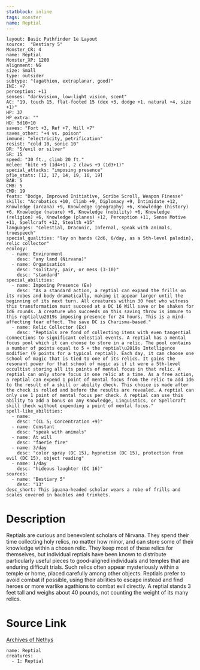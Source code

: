 ```yaml
---
statblock: inline
tags: monster
name: Reptial
---
```

```statblock
layout: Basic Pathfinder 1e Layout
source:  "Bestiary 5"
Monster_CR: 4
name: Reptial
Monster_XP: 1200
alignment: NG
size: Small
type: outsider
subtype: "(agathion, extraplanar, good)"
INI: +7
perception: +11
senses: "darkvision, low-light vision, scent"
AC: "19, touch 15, flat-footed 15 (dex +3, dodge +1, natural +4, size +1)"
HP: 37
HP_extra: ""
HD: 5d10+10
saves: "Fort +3, Ref +7, Will +7"
saves_other: "+4 vs. poison"
immune: "electricity, petrification"
resist: "cold 10, sonic 10"
DR: "5/evil or silver"
SR: 15
speed: "30 ft., climb 20 ft."
melee: "bite +9 (1d4+1), 2 claws +9 (1d3+1)"
special_attacks: "imposing presence"
pf1e_stats: [12, 17, 14, 19, 16, 19]
BAB: 5
CMB: 5
CMD: 19
feats: "Dodge, Improved Initiative, Scribe Scroll, Weapon Finesse"
skills: "Acrobatics +10, Climb +9, Diplomacy +9, Intimidate +12, Knowledge (arcana) +9, Knowledge (geography) +6, Knowledge (history) +6, Knowledge (nature) +6, Knowledge (nobility) +6, Knowledge (religion) +6, Knowledge (planes) +12, Perception +11, Sense Motive +11, Spellcraft +12, Stealth +15"
languages: "Celestial, Draconic, Infernal, speak with animals, truespeech"
special_qualities: "lay on hands (2d6, 6/day, as a 5th-level paladin), relic collector"
ecology:
  - name: Environment
    desc: "any land (Nirvana)"
  - name: Organisation
    desc: "solitary, pair, or mess (3-10)"
    desc: "standard"
special_abilities:
  - name: Imposing Presence (Ex)
    desc: "As a standard action, a reptial can expand the frills on its robes and body dramatically, making it appear larger until the beginning of its next turn. All creatures within 30 feet who witness this transformation must succeed at a DC 16 Will save or be shaken for 1d6 rounds. A creature who succeeds on this saving throw is immune to this reptial\u2019s imposing presence for 24 hours. This is a mind-affecting fear effect. The save DC is Charisma-based."
  - name: Relic Collector (Ex)
    desc: "Reptials are fond of collecting items with even tangential connections to significant celestial events. A reptial has a mental focus pool which it can choose to store in a relic. The pool contains a number of points equal to 5 + the reptial\u2019s Intelligence modifier (9 points for a typical reptial). Each day, it can choose one school of magic that is tied to one of its relics. It gains the resonant power for that school of magic as if it were a 5th-level occultist storing all its points of mental focus in that relic. A reptial can only store focus in one relic at a time. As a free action, a reptial can expend 1 point of mental focus from the relic to add 1d6 to the result of a skill or ability check. This choice is made after the check is rolled and before the results are revealed. A reptial can only use 1 point of mental focus per check. A reptial can use this ability to add a bonus on any Knowledge, Linguistics, or Spellcraft skill check without expending a point of mental focus."
spell-like_abilities:
  - name:
    desc: "(CL 5; Concentration +9)"
  - name: Constant
    desc: "speak with animals"
  - name: At will
    desc: "faerie fire"
  - name: 3/day
    desc: "color spray (DC 15), hypnotism (DC 15), protection from evil (DC 15), object reading"
  - name: 1/day
    desc: "hideous laughter (DC 16)"
sources:
  - name: "Bestiary 5"
    desc: "13"
desc_short: This iguana-headed scholar wears a robe of frills and scales covered in baubles and trinkets.
```
# Description
Reptials are curious and benevolent scholars of Nirvana. They spend their time collecting holy relics, no matter how minor, and can store some of their knowledge within a chosen relic. They keep most of these relics for themselves, but individual reptials have been known to distribute particularly useful pieces to good-aligned individuals and temples that are enduring difficult trials. Such relics often appear mysteriously within a temple or home, placed carefully among other objects. Reptials prefer to avoid combat if possible, using their abilities to escape instead and find heroes or more warlike agathions to combat evil directly. A reptial stands 3 feet tall and weighs about 40 pounds, not counting the weight of its many relics.
# Source Link
[Archives of Nethys](https://aonprd.com/MonsterDisplay.aspx?ItemName=Reptial)
```encounter-table
name: Reptial
creatures:
  - 1: Reptial
```

